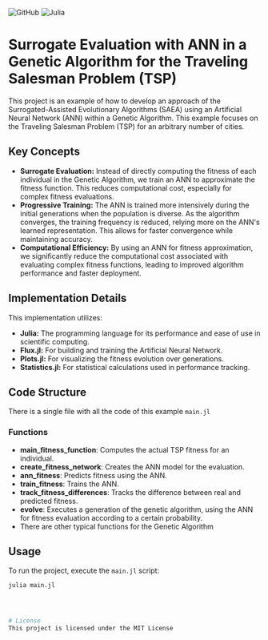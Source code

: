 ![GitHub](https://img.shields.io/github/license/ennanco/TSP_SAEC?style=flat-square) ![Julia](https://img.shields.io/badge/Julia-1.10.0-blueviolet?logo=Julia)


# Surrogate Evaluation with ANN in a Genetic Algorithm for the Traveling Salesman Problem (TSP)

This project is an example of how to develop an approach of the Surrogated-Assisted Evolutionary Algorithms (SAEA) using an Artificial Neural Network (ANN) within a Genetic Algorithm. This example focuses on the Traveling Salesman Problem (TSP) for an arbitrary number of cities.

## Key Concepts

* **Surrogate Evaluation:** Instead of directly computing the fitness of each individual in the Genetic Algorithm, we train an ANN to approximate the fitness function. This reduces computational cost, especially for complex fitness evaluations.
* **Progressive Training:** The ANN is trained more intensively during the initial generations when the population is diverse. As the algorithm converges, the training frequency is reduced, relying more on the ANN's learned representation. This allows for faster convergence while maintaining accuracy.
* **Computational Efficiency:** By using an ANN for fitness approximation, we significantly reduce the computational cost associated with evaluating complex fitness functions, leading to improved algorithm performance and faster deployment.

## Implementation Details

This implementation utilizes:

* **Julia:** The programming language for its performance and ease of use in scientific computing.
* **Flux.jl:** For building and training the Artificial Neural Network.
* **Plots.jl:** For visualizing the fitness evolution over generations.
* **Statistics.jl:** For statistical calculations used in performance tracking.


## Code Structure
There is a single file with all the code of this example `main.jl`

### Functions

* **main_fitness_function**: Computes the actual TSP fitness for an individual.
* **create_fitness_network**: Creates the ANN model for the evaluation.
* **ann_fitness**: Predicts fitness using the ANN.
* **train_fitness**: Trains the ANN.
* **track_fitness_differences**: Tracks the difference between real and predicted fitness.
* **evolve**: Executes a generation of the genetic algorithm, using the ANN for fitness evaluation according to a certain probability.
* There are other typical functions for the Genetic Algorithm

## Usage
To run the project, execute the `main.jl` script:

```bash
julia main.jl




# License
This project is licensed under the MIT License
